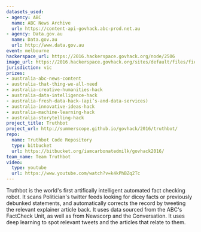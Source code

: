 ```yaml
---
datasets_used:
- agency: ABC
  name: ABC News Archive
  url: https://content-api-govhack.abc-prod.net.au
- agency: Data.gov.au
  name: Data.gov.au
  url: http://www.data.gov.au
event: melbourne
hackerspace_url: https://2016.hackerspace.govhack.org/node/2506
image_url: https://2016.hackerspace.govhack.org/sites/default/files/field/image/robot_0.png
jurisdiction: vic
prizes:
- australia-abc-news-content
- australia-that-thing-we-all-need
- australia-creative-humanities-hack
- australia-data-intelligence-hack
- australia-fresh-data-hack-(api’s-and-data-services)
- australia-innovative-ideas-hack
- australia-machine-learning-hack
- australia-storytelling-hack
project_title: Truthbot
project_url: http://summerscope.github.io/govhack/2016/truthbot/
repo:
  name: Truthbot Code Repository
  type: bitbucket
  url: https://bitbucket.org/iamcarbonatedmilk/govhack2016/
team_name: Team Truthbot
video:
  type: youtube
  url: https://www.youtube.com/watch?v=k4kPhBZq2Tc
---
```


Truthbot is the world's first artifically intelligent automated fact checking robot. It scans Politician's twitter feeds looking for dicey facts or previously debunked statements, and automatically corrects the record by tweeting the relevant explainer article back.​​​​​​​
It uses data sourced from the ABC's FactCheck Unit, as well as from Newscorp and the Conversation. It uses deep learning to spot relevant tweets and the articles that relate to them.​​​​​​​